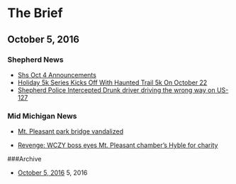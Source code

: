 # The Brief

## October 5, 2016

### Shepherd News

* [Shs Oct 4 Announcements](/_posts/2016-10-05-shs-oct-4-announcements.md)
* [Holiday 5k Series Kicks Off With Haunted Trail 5k On October 22](_posts/2016-10-04-holiday-5k-series-kicks-off-with-haunted-trail-5k-on-october-22.md)
* [Shepherd Police Intercepted Drunk driver driving the wrong way on US-127](_drafts/shepherd-police-intercepted-drunk-driver-driving-the-wrong-way-on-us-127.md)

### Mid Michigan News

* [Mt. Pleasant park bridge vandalized](http:/www.themorningsun.com/general-news/20161004/mt-pleasant-park-bridge-vandalized)

* [Revenge: WCZY boss eyes Mt. Pleasant chamber’s Hyble for charity](http:/www.themorningsun.com/general-news/20161004/revenge-wczy-boss-eyes-mt-pleasant-chambers-hyble-for-charity)

###Archive
* [October 5, 2016](10052016_content.md) 5, 2016
